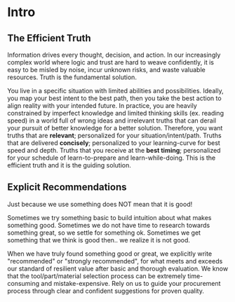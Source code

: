# Intro

## The Efficient Truth

Information drives every thought, decision, and action. In our increasingly complex world where logic and trust are hard to weave confidently, it is easy to be misled by noise, incur unknown risks, and waste valuable resources. Truth is the fundamental solution.

You live in a specific situation with limited abilities and possibilities. Ideally, you map your best intent to the best path, then you take the best action to align reality with your intended future. In practice, you are heavily constrained by imperfect knowledge and limited thinking skills (ex. reading speed) in a world full of wrong ideas and irrelevant truths that can derail your pursuit of better knowledge for a better solution. Therefore, you want truths that are **relevant**; personalized for your situation/intent/path. Truths that are delivered **concisely**; personalized to your learning-curve for best speed and depth. Truths that you receive at the **best timing**; personalized for your schedule of learn-to-prepare and learn-while-doing. This is the efficient truth and it is the guiding solution.

## Explicit Recommendations

Just because we use something does NOT mean that it is good!

Sometimes we try something basic to build intuition about what makes something good. Sometimes we do not have time to research towards something great, so we settle for something ok. Sometimes we get something that we think is good then.. we realize it is not good.

When we have truly found something good or great, we explicitly write "recommended" or "strongly recommended", for what meets and exceeds our standard of resilient value after basic and thorough evaluation. We know that the tool/part/material selection process can be extremely time-consuming and mistake-expensive. Rely on us to guide your procurement process through clear and confident suggestions for proven quality.
